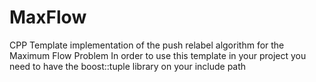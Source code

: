 MaxFlow
=======

CPP Template implementation of the push relabel algorithm for the Maximum Flow Problem
In order to use this template in your project you need to have the boost::tuple library
on your include path
